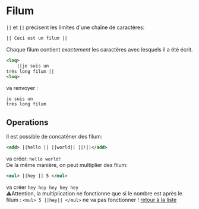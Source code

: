# Filum
`||` et `||` précisent les limites d'une chaîne de caractères:  
```XML
|| Ceci est un filum ||
```
Chaque filum contient *exactement* les caractères avec lesquels il a été écrit.
```XML
<loq>
	||je suis un
très long filum ||
<loq>
```
va renvoyer :
```
je suis un
très long filum
```
## Operations
Il est possible de concaténer des filum:
```XML
<add> ||hello || ||world|| ||!||</add>
```
va créer: `hello world!`  
De la même manière, on peut multiplier des filum:
```XML
<mul> ||hey || 5 </mul>
```
va créer `hey hey hey hey hey `  
:warning:Attention, la multiplication ne fonctionne que si le nombre est après
le filum : `<mul> 5 ||hey|| </mul>` ne va pas fonctionner !
[retour à la liste](./README.md)
